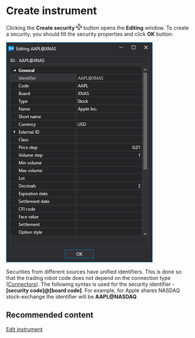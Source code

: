 # Create instrument

Clicking the **Create security** ![Designer Creation tool 00](../images/Designer_Creation_tool_00.png) button opens the **Editing** window. To create a security, you should fill the security properties and click **OK** button:

![Designer Creation tool 01](../images/Designer_Creation_tool_01.png)

Securities from different sources have unified identifiers. This is done so that the trading robot code does not depend on the connection type ([Connectors](API_Connectors.md)). The following syntax is used for the security identifier \- **\[security code\]@\[board code\]**. For example, for Apple shares NASDAQ stock\-exchange the identifier will be **AAPL@NASDAQ**.

## Recommended content

[Edit instrument](Designer_Edit_tool.md)
